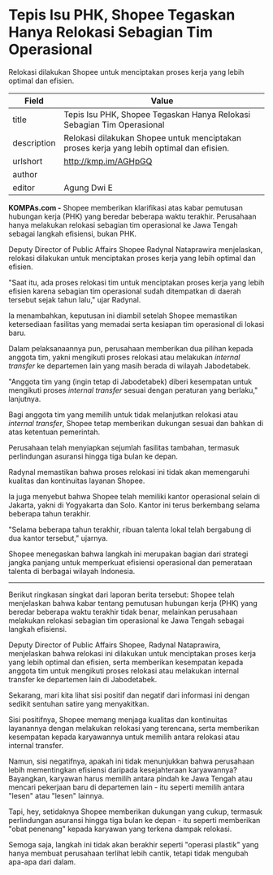 # Tepis Isu PHK, Shopee Tegaskan Hanya Relokasi Sebagian Tim Operasional

Relokasi dilakukan Shopee untuk menciptakan proses kerja yang lebih optimal dan efisien.

| Field       | Value                                                       |
|-------------|-------------------------------------------------------------|
| title       | Tepis Isu PHK, Shopee Tegaskan Hanya Relokasi Sebagian Tim Operasional |
| description | Relokasi dilakukan Shopee untuk menciptakan proses kerja yang lebih optimal dan efisien. |
| urlshort    | http://kmp.im/AGHpGQ |
| author      |  |
| editor      | Agung Dwi E |

**KOMPAs.com -** Shopee memberikan klarifikasi atas kabar pemutusan hubungan kerja (PHK) yang beredar beberapa waktu terakhir. Perusahaan hanya melakukan relokasi sebagian tim operasional ke Jawa Tengah sebagai langkah efisiensi, bukan PHK.

Deputy Director of Public Affairs Shopee Radynal Nataprawira menjelaskan, relokasi dilakukan untuk menciptakan proses kerja yang lebih optimal dan efisien.

"Saat itu, ada proses relokasi tim untuk menciptakan proses kerja yang lebih efisien karena sebagian tim operasional sudah ditempatkan di daerah tersebut sejak tahun lalu," ujar Radynal.

Ia menambahkan, keputusan ini diambil setelah Shopee memastikan ketersediaan fasilitas yang memadai serta kesiapan tim operasional di lokasi baru.

Dalam pelaksanaannya pun, perusahaan memberikan dua pilihan kepada anggota tim, yakni mengikuti proses relokasi atau melakukan *internal transfer* ke departemen lain yang masih berada di wilayah Jabodetabek.

\"Anggota tim yang (ingin tetap di Jabodetabek) diberi kesempatan untuk mengikuti proses *internal transfer* sesuai dengan peraturan yang berlaku,\" lanjutnya.

Bagi anggota tim yang memilih untuk tidak melanjutkan relokasi atau *internal transfer*, Shopee tetap memberikan dukungan sesuai dan bahkan di atas ketentuan pemerintah.

Perusahaan telah menyiapkan sejumlah fasilitas tambahan, termasuk perlindungan asuransi hingga tiga bulan ke depan.

Radynal memastikan bahwa proses relokasi ini tidak akan memengaruhi kualitas dan kontinuitas layanan Shopee.

Ia juga menyebut bahwa Shopee telah memiliki kantor operasional selain di Jakarta, yakni di Yogyakarta dan Solo. Kantor ini terus berkembang selama beberapa tahun terakhir.

"Selama beberapa tahun terakhir, ribuan talenta lokal telah bergabung di dua kantor tersebut," ujarnya.

Shopee menegaskan bahwa langkah ini merupakan bagian dari strategi jangka panjang untuk memperkuat efisiensi operasional dan pemerataan talenta di berbagai wilayah Indonesia.

---
Berikut ringkasan singkat dari laporan berita tersebut: Shopee telah menjelaskan bahwa kabar tentang pemutusan hubungan kerja (PHK) yang beredar beberapa waktu terakhir tidak benar, melainkan perusahaan melakukan relokasi sebagian tim operasional ke Jawa Tengah sebagai langkah efisiensi.

 Deputy Director of Public Affairs Shopee, Radynal Nataprawira, menjelaskan bahwa relokasi ini dilakukan untuk menciptakan proses kerja yang lebih optimal dan efisien, serta memberikan kesempatan kepada anggota tim untuk mengikuti proses relokasi atau melakukan internal transfer ke departemen lain di Jabodetabek.



Sekarang, mari kita lihat sisi positif dan negatif dari informasi ini dengan sedikit sentuhan satire yang menyakitkan.

 Sisi positifnya, Shopee memang menjaga kualitas dan kontinuitas layanannya dengan melakukan relokasi yang terencana, serta memberikan kesempatan kepada karyawannya untuk memilih antara relokasi atau internal transfer.

 Namun, sisi negatifnya, apakah ini tidak menunjukkan bahwa perusahaan lebih mementingkan efisiensi daripada kesejahteraan karyawannya? Bayangkan, karyawan harus memilih antara pindah ke Jawa Tengah atau mencari pekerjaan baru di departemen lain - itu seperti memilih antara "lesen" atau "lesen" lainnya.

 Tapi, hey, setidaknya Shopee memberikan dukungan yang cukup, termasuk perlindungan asuransi hingga tiga bulan ke depan - itu seperti memberikan "obat penenang" kepada karyawan yang terkena dampak relokasi.

 Semoga saja, langkah ini tidak akan berakhir seperti "operasi plastik" yang hanya membuat perusahaan terlihat lebih cantik, tetapi tidak mengubah apa-apa dari dalam.
